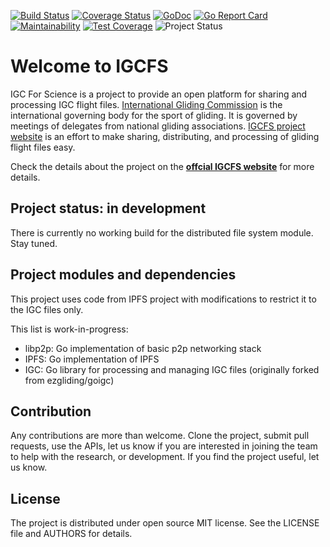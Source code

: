 [![Build Status](https://travis-ci.org/igcfs/go-igcfs.svg?branch=master)](http://travis-ci.org/igcfs/go-igcfs)
[![Coverage Status](https://coveralls.io/repos/github/igcfs/go-igcfs/badge.svg?branch=master)](https://coveralls.io/github/igcfs/go-igcfs?branch=master) 
[![GoDoc](https://godoc.org/github.com/igcfs/go-igcfs?status.png)](https://godoc.org/github.com/igcfs/go-igcfs) [![Go Report Card](https://goreportcard.com/badge/github.com/igcfs/go-igcfs)](https://goreportcard.com/report/github.com/igcfs/go-igcfs)
[![Maintainability](https://api.codeclimate.com/v1/badges/ded0a502817e2bfc1de8/maintainability)](https://codeclimate.com/github/igcfs/go-igcfs/maintainability) 
[![Test Coverage](https://api.codeclimate.com/v1/badges/ded0a502817e2bfc1de8/test_coverage)](https://codeclimate.com/github/igcfs/go-igcfs/test_coverage)
![Project Status](http://img.shields.io/badge/status-alpha-red.svg)


# Welcome to IGCFS

IGC For Science is a project to provide an open platform for sharing and processing IGC flight files. [International Gliding Commission](https://en.wikipedia.org/wiki/FAI_Gliding_Commission) is the international governing body for the sport of gliding. It is governed by meetings of delegates from national gliding associations. [IGCFS project website](https://igcfs.github.io/about/) is an effort to make sharing, distributing, and processing of gliding flight files easy.

Check the details about the project on the **[offcial IGCFS website](https://igcfs.github.io)** for more details.


## Project status: in development

There is currently no working build for the distributed file system module.
Stay tuned. 


## Project modules and dependencies

This project uses code from IPFS project with modifications to restrict it to the IGC files only.

This list is work-in-progress:
* libp2p: Go implementation of basic p2p networking stack
* IPFS: Go implementation of IPFS
* IGC: Go library for processing and managing IGC files (originally forked from ezgliding/goigc)


## Contribution

Any contributions are more than welcome. Clone the project, submit pull requests, use the APIs, let us know if you are interested in joining the team to help with the research, or development. If you find the project useful, let us know. 


## License

The project is distributed under open source MIT license. 
See the LICENSE file and AUTHORS for details.



